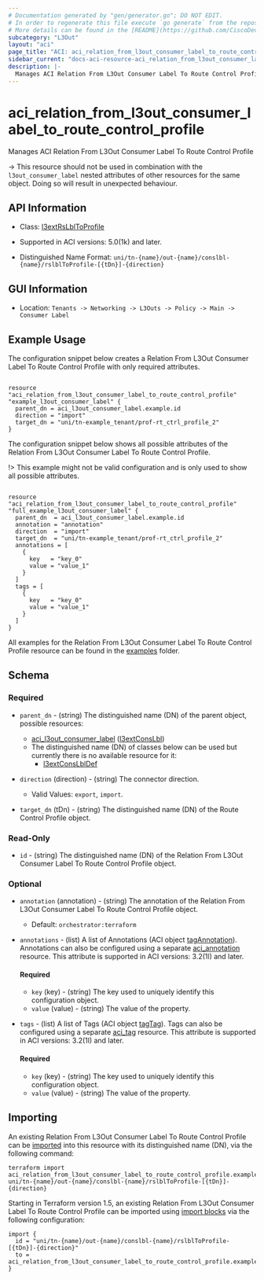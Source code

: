 ```yaml
---
# Documentation generated by "gen/generator.go"; DO NOT EDIT.
# In order to regenerate this file execute `go generate` from the repository root.
# More details can be found in the [README](https://github.com/CiscoDevNet/terraform-provider-aci/blob/master/README.md).
subcategory: "L3Out"
layout: "aci"
page_title: "ACI: aci_relation_from_l3out_consumer_label_to_route_control_profile"
sidebar_current: "docs-aci-resource-aci_relation_from_l3out_consumer_label_to_route_control_profile"
description: |-
  Manages ACI Relation From L3Out Consumer Label To Route Control Profile
---
```


# aci_relation_from_l3out_consumer_label_to_route_control_profile #

Manages ACI Relation From L3Out Consumer Label To Route Control Profile

  -> This resource should not be used in combination with the `l3out_consumer_label` nested attributes of other resources for the same object. Doing so will result in unexpected behaviour.


## API Information ##

* Class: [l3extRsLblToProfile](https://pubhub.devnetcloud.com/media/model-doc-latest/docs/app/index.html#/objects/l3extRsLblToProfile/overview)

* Supported in ACI versions: 5.0(1k) and later.

* Distinguished Name Format: `uni/tn-{name}/out-{name}/conslbl-{name}/rslblToProfile-[{tDn}]-{direction}`

## GUI Information ##

* Location: `Tenants -> Networking -> L3Outs -> Policy -> Main -> Consumer Label`

## Example Usage ##

The configuration snippet below creates a Relation From L3Out Consumer Label To Route Control Profile with only required attributes.

```hcl

resource "aci_relation_from_l3out_consumer_label_to_route_control_profile" "example_l3out_consumer_label" {
  parent_dn = aci_l3out_consumer_label.example.id
  direction = "import"
  target_dn = "uni/tn-example_tenant/prof-rt_ctrl_profile_2"
}

```
The configuration snippet below shows all possible attributes of the Relation From L3Out Consumer Label To Route Control Profile.

!> This example might not be valid configuration and is only used to show all possible attributes.

```hcl

resource "aci_relation_from_l3out_consumer_label_to_route_control_profile" "full_example_l3out_consumer_label" {
  parent_dn  = aci_l3out_consumer_label.example.id
  annotation = "annotation"
  direction  = "import"
  target_dn  = "uni/tn-example_tenant/prof-rt_ctrl_profile_2"
  annotations = [
    {
      key   = "key_0"
      value = "value_1"
    }
  ]
  tags = [
    {
      key   = "key_0"
      value = "value_1"
    }
  ]
}

```

All examples for the Relation From L3Out Consumer Label To Route Control Profile resource can be found in the [examples](https://github.com/CiscoDevNet/terraform-provider-aci/tree/master/examples/resources/aci_relation_from_l3out_consumer_label_to_route_control_profile) folder.

## Schema ##

### Required ###

* `parent_dn` - (string) The distinguished name (DN) of the parent object, possible resources:
  - [aci_l3out_consumer_label](https://registry.terraform.io/providers/CiscoDevNet/aci/latest/docs/resources/l3out_consumer_label) ([l3extConsLbl](https://pubhub.devnetcloud.com/media/model-doc-latest/docs/app/index.html#/objects/l3extConsLbl/overview))
  - The distinguished name (DN) of classes below can be used but currently there is no available resource for it:
    - [l3extConsLblDef](https://pubhub.devnetcloud.com/media/model-doc-latest/docs/app/index.html#/objects/l3extConsLblDef/overview)

* `direction` (direction) - (string) The connector direction.
  - Valid Values: `export`, `import`.
* `target_dn` (tDn) - (string) The distinguished name (DN) of the Route Control Profile object.

### Read-Only ###

* `id` - (string) The distinguished name (DN) of the Relation From L3Out Consumer Label To Route Control Profile object.

### Optional ###
  
* `annotation` (annotation) - (string) The annotation of the Relation From L3Out Consumer Label To Route Control Profile object.
  - Default: `orchestrator:terraform`

* `annotations` - (list) A list of Annotations (ACI object [tagAnnotation](https://pubhub.devnetcloud.com/media/model-doc-latest/docs/app/index.html#/objects/tagAnnotation/overview)). Annotations can also be configured using a separate [aci_annotation](https://registry.terraform.io/providers/CiscoDevNet/aci/latest/docs/resources/annotation) resource. This attribute is supported in ACI versions: 3.2(1l) and later.
  
  #### Required ####
  
  * `key` (key) - (string) The key used to uniquely identify this configuration object.
  * `value` (value) - (string) The value of the property.

* `tags` - (list) A list of Tags (ACI object [tagTag](https://pubhub.devnetcloud.com/media/model-doc-latest/docs/app/index.html#/objects/tagTag/overview)). Tags can also be configured using a separate [aci_tag](https://registry.terraform.io/providers/CiscoDevNet/aci/latest/docs/resources/tag) resource. This attribute is supported in ACI versions: 3.2(1l) and later.
  
  #### Required ####
  
  * `key` (key) - (string) The key used to uniquely identify this configuration object.
  * `value` (value) - (string) The value of the property.

## Importing

An existing Relation From L3Out Consumer Label To Route Control Profile can be [imported](https://www.terraform.io/docs/import/index.html) into this resource with its distinguished name (DN), via the following command:

```
terraform import aci_relation_from_l3out_consumer_label_to_route_control_profile.example_l3out_consumer_label uni/tn-{name}/out-{name}/conslbl-{name}/rslblToProfile-[{tDn}]-{direction}
```

Starting in Terraform version 1.5, an existing Relation From L3Out Consumer Label To Route Control Profile can be imported
using [import blocks](https://developer.hashicorp.com/terraform/language/import) via the following configuration:

```
import {
  id = "uni/tn-{name}/out-{name}/conslbl-{name}/rslblToProfile-[{tDn}]-{direction}"
  to = aci_relation_from_l3out_consumer_label_to_route_control_profile.example_l3out_consumer_label
}
```
